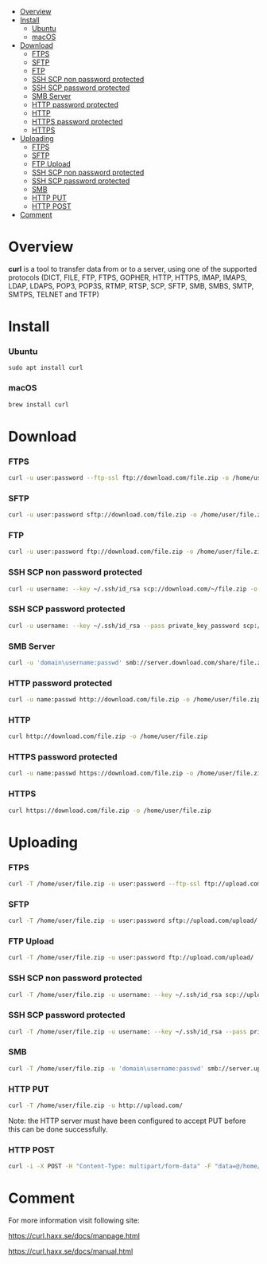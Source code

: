 - [Overview](#overview)
- [Install](#install)
    - [Ubuntu](#ubuntu)
    - [macOS](#macos)
- [Download](#download)
    - [FTPS](#ftps)
    - [SFTP](#sftp)
    - [FTP](#ftp)
    - [SSH SCP non password protected](#ssh-scp-non-password-protected)
    - [SSH SCP password protected](#ssh-scp-password-protected)
    - [SMB Server](#smb-server)
    - [HTTP password protected](#http-password-protected)
    - [HTTP](#http)
    - [HTTPS password protected](#https-password-protected)
    - [HTTPS](#https)
- [Uploading](#uploading)
    - [FTPS](#ftps-1)
    - [SFTP](#sftp-1)
    - [FTP Upload](#ftp-upload)
    - [SSH SCP non password protected](#ssh-scp-non-password-protected-1)
    - [SSH SCP password protected](#ssh-scp-password-protected-1)
    - [SMB](#smb)
    - [HTTP PUT](#http-put)
    - [HTTP POST](#http-post)
- [Comment](#comment)

# Overview

**curl** is a tool to transfer data from or to a server, using one of the supported protocols (DICT, FILE, FTP, FTPS, GOPHER, HTTP, HTTPS, IMAP, IMAPS, LDAP, LDAPS, POP3, POP3S, RTMP, RTSP, SCP, SFTP, SMB, SMBS, SMTP, SMTPS, TELNET and TFTP)



# Install



### Ubuntu

```shell
sudo apt install curl
```



### macOS

```bash
brew install curl
```





# Download



### FTPS

```bash
curl -u user:password --ftp-ssl ftp://download.com/file.zip -o /home/user/file.zip
```



### SFTP

```bash
curl -u user:password sftp://download.com/file.zip -o /home/user/file.zip
```



### FTP

```bash
curl -u user:password ftp://download.com/file.zip -o /home/user/file.zip
```



### SSH SCP non password protected

```bash
curl -u username: --key ~/.ssh/id_rsa scp://download.com/~/file.zip -o /home/user/file.zip
```



### SSH SCP password protected

```bash
curl -u username: --key ~/.ssh/id_rsa --pass private_key_password scp://download.com/~/file.zip -o /home/user/file.zip
```



### SMB Server

```bash
curl -u 'domain\username:passwd' smb://server.download.com/share/file.zip -o /home/user/file.zip
```



### HTTP password protected

```bash
curl -u name:passwd http://download.com/file.zip -o /home/user/file.zip
```



### HTTP

```bash
curl http://download.com/file.zip -o /home/user/file.zip
```



### HTTPS password protected

```bash
curl -u name:passwd https://download.com/file.zip -o /home/user/file.zip
```



### HTTPS

```bash
curl https://download.com/file.zip -o /home/user/file.zip
```



# Uploading



### FTPS

```bash
curl -T /home/user/file.zip -u user:password --ftp-ssl ftp://upload.com/upload/
```



### SFTP

```bash
curl -T /home/user/file.zip -u user:password sftp://upload.com/upload/
```



### FTP Upload

```bash
curl -T /home/user/file.zip -u user:password ftp://upload.com/upload/
```



### SSH SCP non password protected

```bash
curl -T /home/user/file.zip -u username: --key ~/.ssh/id_rsa scp://upload.com/~/upload/
```



### SSH SCP password protected

```bash
curl -T /home/user/file.zip -u username: --key ~/.ssh/id_rsa --pass private_key_password scp://upload.com/~/upload
```



### SMB

```bash
curl -T /home/user/file.zip -u 'domain\username:passwd' smb://server.upload.com/share/
```



### HTTP PUT

```bash
curl -T /home/user/file.zip -u http://upload.com/
```

Note: the HTTP server must have been configured to accept PUT before this can be done successfully.



### HTTP POST

```bash
curl -i -X POST -H "Content-Type: multipart/form-data" -F "data=@/home/user1/Desktop/test.jpg" http://upload.com/
```







# Comment

For more information visit following site:

https://curl.haxx.se/docs/manpage.html

https://curl.haxx.se/docs/manual.html
